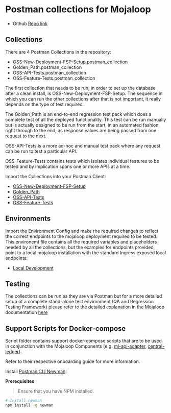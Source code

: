 # Postman collections for Mojaloop

- Github [Repo link](https://github.com/mojaloop/postman)

## Collections
There are 4 Postman Collections in the repository:
- OSS-New-Deployment-FSP-Setup.postman_collection
- Golden_Path.postman_collection
- OSS-API-Tests.postman_collection
- OSS-Feature-Tests.postman_collection

The first collection that needs to be run, in order to set up the database after a clean install, is OSS-New-Deployment-FSP-Setup. The sequence in which you can run the other collections after that is not important, it really depends on the type of test required.

The Golden_Path is an end-to-end regression test pack which does a complete test of all the deployed functionality. This test can be run manually but is actually designed to be run from the start, in an automated fashion, right through to the end, as response values are being passed from one request to the next.

OSS-API-Tests is a more ad-hoc and manual test pack where any request can be run to test a particular API.

OSS-Feature-Tests contains tests which isolates individual features to be tested and by implication spans one or more APIs at a time.

Import the Collections into your Postman Client:
- [OSS-New-Deployment-FSP-Setup](OSS-New-Deployment-FSP-Setup.postman_collection.json)
- [Golden_Path](Golden_Path.postman_collection.json)
- [OSS-API-Tests](OSS-API-Tests.postman_collection)
- [OSS-Feature-Tests](OSS-Feature-Tests.postman_collection)

## Environments
Import the Environment Config and make rhe required changes to reflect the correct endpoints to the mojaloop deployment required to be tested. This environemt file contains all the required variables and placeholders needed by all the collections, but the examples for endpoints provided, point to a local mojaloop installation with the standard Ingress exposed local endpoints:
- [Local Development](./environments/Mojaloop-Local.postman_environment.json)

## Testing
The collections can be run as they are via Postman but for a more detailed setup of a complete stand-alone test environment (QA and Regression Testing Framework) please refer to the detailed explanation in the Mojaloop documentation  [here](https://github.com/mojaloop/documentation/blob/master/contributors-guide/tools-and-technologies/automated-testing.md "Automated Testing")

## Support Scripts for Docker-compose
Script folder contains support docker-compose scripts that are to be used in conjunction with the Mojaloop Components (e.g. [ml-api-adapter](https://github.com/mojaloop/central-ledger), [central-ledger](https://github.com/mojaloop/central-ledger)).

Refer to their respective onboarding guide for more information.

Install [Postman CLI Newman](https://learning.getpostman.com/docs/postman/collection_runs/command_line_integration_with_newman):

**Prerequisites**
> Ensure that you have NPM installed.
```bash
# Install newman
npm install -g newman
```
